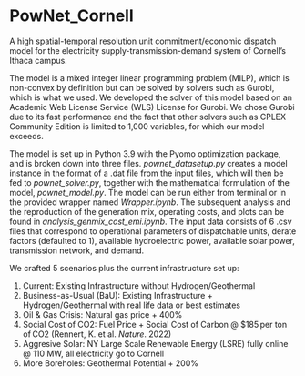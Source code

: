 # PowNet_Cornell
A high spatial-temporal resolution unit commitment/economic dispatch model for the electricity supply-transmission-demand system of Cornell’s Ithaca campus.

The model is a mixed integer linear programming problem (MILP), which is non-convex by definition but can be solved by solvers such as Gurobi, which is what we used. We developed the solver of this model based on an Academic Web License Service (WLS) License for Gurobi. We chose Gurobi due to its fast performance and the fact that other solvers such as CPLEX Community Edition is limited to 1,000 variables, for which our model exceeds.

The model is set up in Python 3.9 with the Pyomo optimization package, and is broken down into three files. *pownet_datasetup.py* creates a model instance in the format of a .dat file from the input files, which will then be fed to *pownet_solver.py*, together with the mathematical formulation of the model, *pownet_model.py*. The model can be run either from terminal or in the provided wrapper named *Wrapper.ipynb*. The subsequent analysis and the reproduction of the generation mix, operating costs, and plots can be found in *analysis_genmix_cost_emi.ipynb*. The input data consists of 6 .csv files that correspond to operational parameters of dispatchable units, derate factors (defaulted to 1), available hydroelectric power, available solar power, transmission network, and demand.

We crafted 5 scenarios plus the current infrastructure set up:
1. Current: Existing Infrastructure without Hydrogen/Geothermal
2. Business-as-Usual (BaU): Existing Infrastructure + Hydrogen/Geothermal with real life data or best estimates
3. Oil & Gas Crisis: Natural gas price + 400%
4. Social Cost of CO2: Fuel Price + Social Cost of Carbon @ $185 per ton of CO2 (Rennert, K. et al. *Nature*. 2022)
5. Aggresive Solar: NY Large Scale Renewable Energy (LSRE) fully online @ 110 MW, all electricity go to Cornell
6. More Boreholes: Geothermal Potential + 200%

